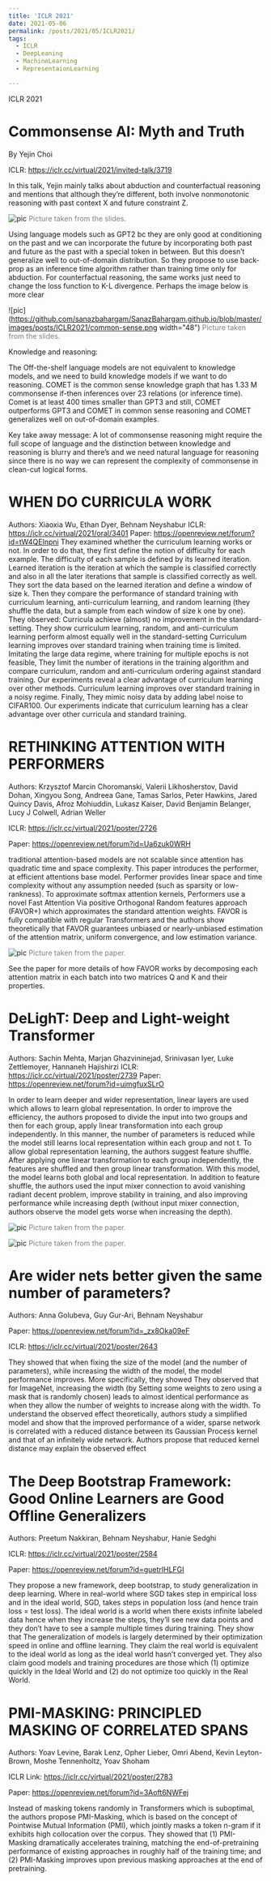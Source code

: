 ```yaml
---
title: 'ICLR 2021'
date: 2021-05-06
permalink: /posts/2021/05/ICLR2021/
tags:
  - ICLR
  - DeepLeaning
  - MachineLearning
  - RepresentaionLearning

---
```

ICLR 2021



# Commonsense AI: Myth and Truth
By Yejin Choi

ICLR: https://iclr.cc/virtual/2021/invited-talk/3719


In this talk, Yejin mainly talks about abduction and counterfactual reasoning and mentions that although they’re different, both involve nonmonotonic reasoning with past context X and future constraint Z.

![pic](https://github.com/sanazbahargam/SanazBahargam.github.io/blob/master/images/posts/ICLR2021/abduction.png?raw=true)
<span style="color: gray"> Picture taken from the slides.   </span>

Using language models such as GPT2 bc they are only good at conditioning on the past
and we can incorporate the future by incorporating both past and future as the past with a special token in between. But this doesn’t generalize well to out-of-domain distribution. 
So they propose to use back-prop as an inference time algorithm rather than training time only for abduction. For counterfactual reasoning, the same works just need to change the loss function to K-L divergence. Perhaps the image below is more clear

![pic](https://github.com/sanazbahargam/SanazBahargam.github.io/blob/master/images/posts/ICLR2021/common-sense.png width="48")
<span style="color: gray"> Picture taken from the slides.   </span>


Knowledge and reasoning: 

The Off-the-shelf language models are not equivalent to knowledge models, and we need to build knowledge models if we want to do reasoning. COMET is the common sense knowledge graph that has 1.33 M commonsense if-then inferences over 23 relations (or inference time). Comet is at least 400 times smaller than GPT3 and still, COMET outperforms GPT3 and COMET in common sense reasoning and COMET generalizes well on out-of-domain examples. 

Key take away message:
A lot of commonsense reasoning might require the full scope of language and the distinction between knowledge and reasoning is blurry and there’s and we need natural language for reasoning since there is no way we can represent the complexity of commonsense in clean-cut logical forms. 


# WHEN DO CURRICULA WORK 
Authors: Xiaoxia Wu, Ethan Dyer, Behnam Neyshabur
ICLR: https://iclr.cc/virtual/2021/oral/3401
Paper: https://openreview.net/forum?id=tW4QEInpni
They examined whether the curriculum learning works or not. In order to do that, they first define the notion of difficulty for each example. The difficulty of each sample is defined by its learned iteration. Learned iteration is the iteration at which the sample is classified correctly and also in all the later iterations that sample is classified correctly as well. They sort the data based on the learned iteration and define a window of size k. Then they compare the performance of standard training with curriculum learning, anti-curriculum learning, and random learning (they shuffle the data, but a sample from each window of size k one by one). They observed: 
Curricula achieve (almost) no improvement in the standard-setting. They show curriculum learning, random, and anti-curriculum learning perform almost equally well in the standard-setting Curriculum learning improves over standard training when training time is limited. Imitating the large data regime, where training for multiple epochs is not feasible, They limit the number of iterations in the training algorithm and compare curriculum, random and anti-curriculum ordering against standard training. Our experiments reveal a clear advantage of curriculum learning over other methods.
Curriculum learning improves over standard training in a noisy regime. Finally, They mimic noisy data by adding label noise to CIFAR100. Our experiments indicate that curriculum learning has a clear advantage over other curricula and standard training.



# RETHINKING ATTENTION WITH PERFORMERS
Authors: Krzysztof Marcin Choromanski, Valerii Likhosherstov, David Dohan, Xingyou Song, Andreea Gane, Tamas Sarlos, Peter Hawkins, Jared Quincy Davis, Afroz Mohiuddin, Lukasz Kaiser, David Benjamin Belanger, Lucy J Colwell, Adrian Weller

ICLR: https://iclr.cc/virtual/2021/poster/2726

Paper: https://openreview.net/forum?id=Ua6zuk0WRH


traditional attention-based models are not scalable since attention has quadratic time and space complexity. This paper introduces the performer, at efficient attentions base model. Performer provides linear space and time complexity without any assumption needed (such as sparsity or low-rankness).  To approximate softmax attention kernels, Performers use a novel Fast Attention Via positive Orthogonal Random features approach (FAVOR+) which approximates the standard attention weights. FAVOR is fully compatible with regular Transformers
and the authors show theoretically that FAVOR guarantees unbiased or nearly-unbiased estimation of the attention matrix, uniform convergence, and low estimation variance.

![pic](https://github.com/sanazbahargam/SanazBahargam.github.io/blob/master/images/posts/ICLR2021/performer.png?raw=true)
<span style="color: gray"> Picture taken from the paper.   </span>

See the paper for more details of how FAVOR works by decomposing each attention matrix in each batch into two matrices Q and K and their properties. 






# DeLighT: Deep and Light-weight Transformer
Authors: Sachin Mehta, Marjan Ghazvininejad, Srinivasan Iyer, Luke Zettlemoyer, Hannaneh Hajishirzi
ICLR: https://iclr.cc/virtual/2021/poster/2739
Paper: https://openreview.net/forum?id=ujmgfuxSLrO

In order to learn deeper and wider representation, linear layers are used which allows to learn global representation. In order to improve the efficiency, the authors proposed to divide the input into two groups and then for each group, apply linear transformation into each group independently. In this manner, the number of parameters is reduced while the model still learns local representation within each group and not t. 
To allow global representation learning, the authors suggest feature shuffle. After applying one linear transformation to each group independently, the features are shuffled and then group linear transformation. With this model, the model learns both global and local representation. 
In addition to feature shuffle, the authors used the input mixer connection to avoid vanishing radiant decent problem, improve stability in training, and also improving performance while increasing depth (without input mixer connection, authors observe the model gets worse when increasing the depth).

![pic](https://github.com/sanazbahargam/SanazBahargam.github.io/blob/master/images/posts/ICLR2021/DeLighT.png?raw=true)
<span style="color: gray"> Picture taken from the paper.   </span>

![pic](https://github.com/sanazbahargam/SanazBahargam.github.io/blob/master/images/posts/ICLR2021/DeLighT2.png?raw=true)
<span style="color: gray"> Picture taken from the paper.   </span>


# Are wider nets better given the same number of parameters? 

Authors: Anna Golubeva, Guy Gur-Ari, Behnam Neyshabur

Paper: https://openreview.net/forum?id=_zx8Oka09eF

ICLR: https://iclr.cc/virtual/2021/poster/2643

They showed that when fixing the size of the model (and the number of parameters), while increasing the width of the model, the model performance improves. More specifically, they showed
They observed that for ImageNet, increasing the width (by Setting some weights to zero using a mask that is randomly chosen) leads to almost identical performance as when they allow the number of weights to increase along with the width.
To understand the observed effect theoretically, authors study a simplified model and show that the improved performance of a wider, sparse network is correlated with a reduced distance between its Gaussian Process kernel and that of an infinitely wide network. Authors propose that reduced kernel distance may explain the observed effect




# The Deep Bootstrap Framework: Good Online Learners are Good Offline Generalizers
Authors: Preetum Nakkiran, Behnam Neyshabur, Hanie Sedghi

ICLR: https://iclr.cc/virtual/2021/poster/2584

Paper: https://openreview.net/forum?id=guetrIHLFGI


They propose a new framework, deep bootstrap, to study generalization in deep learning. Where in real-world where SGD takes step in empirical loss and in the ideal world, SGD, takes steps in population loss (and hence train loss = test loss). The ideal world is a world when there exists infinite labeled data hence when they increase the steps, they’ll see new data points and they don’t have to see a sample multiple times during training.
They show that The generalization of models is largely determined by their optimization speed in online and offline learning. 
They claim the real world is equivalent to the ideal world as long as the ideal world hasn’t converged yet. They also claim good models and training procedures are those which
(1) optimize quickly in the Ideal World and (2) do not optimize too quickly in the Real World.


# PMI-MASKING: PRINCIPLED MASKING OF CORRELATED SPANS
Authors: Yoav Levine, Barak Lenz, Opher Lieber, Omri Abend, Kevin Leyton-Brown, Moshe Tennenholtz, Yoav Shoham

ICLR Link: https://iclr.cc/virtual/2021/poster/2783

Paper: https://openreview.net/forum?id=3Aoft6NWFej

Instead of masking tokens randomly in Transformers which is suboptimal, the authors propose PMI-Masking, which is based on the concept of Pointwise Mutual Information (PMI), which jointly masks a token n-gram if it exhibits high collocation over the corpus. They showed that (1) PMI-Masking dramatically accelerates training, matching the end-of-pretraining performance of existing approaches in roughly half of the training time; and (2) PMI-Masking improves upon previous masking approaches at the end of pretraining.

